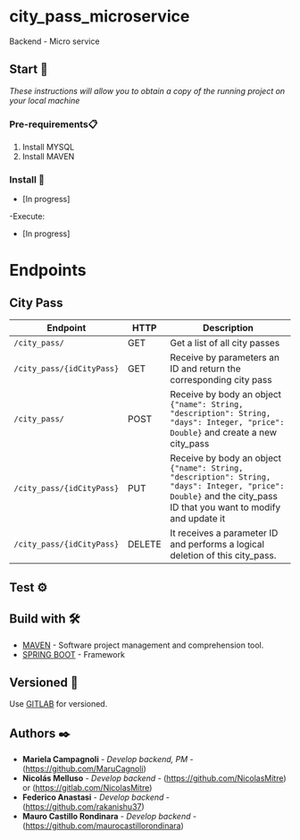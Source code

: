 # city_pass_microservice

Backend - Micro service

## Start 🚀

_These instructions will allow you to obtain a copy of the running project on your local machine_

### Pre-requirements📋

1. Install MYSQL
2. Install MAVEN

### Install 🔧

- [In progress]

-Execute:

- [In progress]

# Endpoints

## City Pass

| Endpoint              | HTTP | Description                                                                                                                                                                                          |
| --------------------- | ---- | ---------------------------------------------------------------------------------------------------------------------------------------------------------------------------------------------------- |
| `/city_pass/`        | GET | Get a list of all city passes                                          |
| `/city_pass/{idCityPass}`           | GET | Receive by parameters an ID and return the corresponding city pass |
| `/city_pass/`          | POST | Receive by body an object `{"name": String, "description": String, "days": Integer, "price": Double}` and create a new city_pass                                                                                                                                              |
| `/city_pass/{idCityPass}`      | PUT | Receive by body an object `{"name": String, "description": String, "days": Integer, "price": Double}` and the city_pass ID that you want to modify and update it                                                                                                         |
| `/city_pass/{idCityPass}` | DELETE  | It receives a parameter ID and performs a logical deletion of this city_pass.                                                                                                                   |

## Test ⚙️

## Build with 🛠️

- [MAVEN](https://maven.apache.org/) - Software project management and comprehension tool.
- [SPRING BOOT](https://spring.io/projects/spring-boot) - Framework

## Versioned 📌

Use [GITLAB](https://gitlab.com) for versioned.

## Authors ✒️

- **Mariela Campagnoli** - _Develop backend, PM_ - (https://github.com/MaruCagnoli)
- **Nicolás Melluso** - _Develop backend_ - (https://github.com/NicolasMitre) or (https://gitlab.com/NicolasMitre)
- **Federico Anastasi** - _Develop backend_ - (https://github.com/rakanishu37)
- **Mauro Castillo Rondinara** - _Develop backend_ - (https://github.com/maurocastillorondinara)
